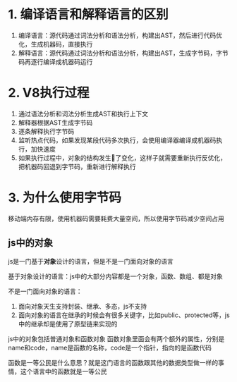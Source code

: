 # 1. 编译语言和解释语言的区别
1. 编译语言：源代码通过词法分析和语法分析，构建出AST，然后进行代码优化，生成机器码，直接执行
2. 解释语言：源代码通过词法分析和语法分析，构建出AST，生成字节码，字节码再逐行编译成机器码运行

# 2. V8执行过程
1. 通过语法分析和词法分析生成AST和执行上下文
2. 解释器根据AST生成字节码
3. 逐条解释执行字节码
4. 监听热点代码，如果发现某段代码多次执行，会使用编译器编译成机器码执行，加快速度
5. 如果执行过程中，对象的结构发生了变化，这样子就需要重新执行反优化，把机器码回退到字节码，重新进行解释执行

# 3. 为什么使用字节码
移动端内存有限，使用机器码需要耗费大量空间，所以使用字节码减少空间占用


## js中的对象
js是一门基于**对象**设计的语言，但是不是一门面向对象的语言

基于对象设计的语言：js中的大部分内容都是一个对象，函数、数组、都是对象

不是一门面向对象的语言：
1. 面向对象天生支持封装、继承、多态，js不支持
2. 面向对象的语言在继承的时候会有很多关键字，比如public、protected等，js中的继承却是使用了原型链来实现的

js中的对象包括普通对象和函数对象
函数对象里面会有两个额外的属性，分别是name和code，name是函数的名称，code是一个指针，指向的是函数代码

函数是一等公民是什么意思？就是这门语言的函数跟其他的数据类型做一样的事情，这个语言中的函数就是一等公民







